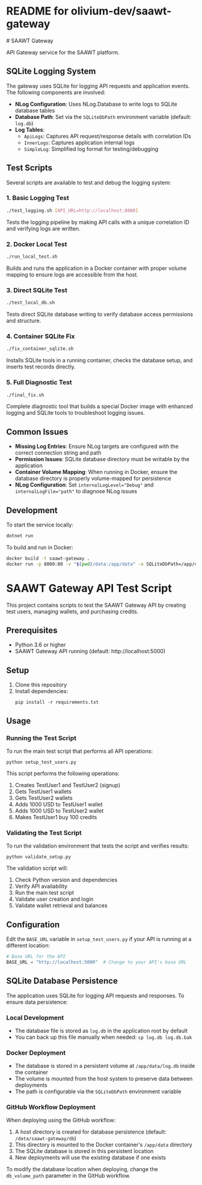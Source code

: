 # README for olivium-dev/saawt-gateway

﻿# SAAWT Gateway

API Gateway service for the SAAWT platform.

## SQLite Logging System

The gateway uses SQLite for logging API requests and application events. The following components are involved:

- **NLog Configuration**: Uses NLog.Database to write logs to SQLite database tables
- **Database Path**: Set via the `SQLiteDbPath` environment variable (default: `log.db`)
- **Log Tables**:
  - `ApiLogs`: Captures API request/response details with correlation IDs
  - `InnerLogs`: Captures application internal logs
  - `SimpleLog`: Simplified log format for testing/debugging

## Test Scripts

Several scripts are available to test and debug the logging system:

### 1. Basic Logging Test
```bash
./test_logging.sh [API_URL=http://localhost:8080]
```
Tests the logging pipeline by making API calls with a unique correlation ID and verifying logs are written.

### 2. Docker Local Test
```bash
./run_local_test.sh
```
Builds and runs the application in a Docker container with proper volume mapping to ensure logs are accessible from the host.

### 3. Direct SQLite Test
```bash
./test_local_db.sh
```
Tests direct SQLite database writing to verify database access permissions and structure.

### 4. Container SQLite Fix
```bash
./fix_container_sqlite.sh
```
Installs SQLite tools in a running container, checks the database setup, and inserts test records directly.

### 5. Full Diagnostic Test
```bash
./final_fix.sh
```
Complete diagnostic tool that builds a special Docker image with enhanced logging and SQLite tools to troubleshoot logging issues.

## Common Issues

- **Missing Log Entries**: Ensure NLog targets are configured with the correct connection string and path
- **Permission Issues**: SQLite database directory must be writable by the application
- **Container Volume Mapping**: When running in Docker, ensure the database directory is properly volume-mapped for persistence
- **NLog Configuration**: Set `internalLogLevel="Debug"` and `internalLogFile="path"` to diagnose NLog issues

## Development

To start the service locally:

```bash
dotnet run
```

To build and run in Docker:

```bash
docker build -t saawt-gateway .
docker run -p 8080:80 -v "$(pwd)/data:/app/data" -e SQLiteDbPath=/app/data/log.db saawt-gateway
```

# SAAWT Gateway API Test Script

This project contains scripts to test the SAAWT Gateway API by creating test users, managing wallets, and purchasing credits.

## Prerequisites

- Python 3.6 or higher
- SAAWT Gateway API running (default: http://localhost:5000)

## Setup

1. Clone this repository
2. Install dependencies:
   ```
   pip install -r requirements.txt
   ```

## Usage

### Running the Test Script

To run the main test script that performs all API operations:

```
python setup_test_users.py
```

This script performs the following operations:
1. Creates TestUser1 and TestUser2 (signup)
2. Gets TestUser1 wallets
3. Gets TestUser2 wallets
4. Adds 1000 USD to TestUser1 wallet
5. Adds 1000 USD to TestUser2 wallet
6. Makes TestUser1 buy 100 credits

### Validating the Test Script

To run the validation environment that tests the script and verifies results:

```
python validate_setup.py
```

The validation script will:
1. Check Python version and dependencies
2. Verify API availability
3. Run the main test script
4. Validate user creation and login
5. Validate wallet retrieval and balances

## Configuration

Edit the `BASE_URL` variable in `setup_test_users.py` if your API is running at a different location:

```python
# Base URL for the API
BASE_URL = "http://localhost:5000"  # Change to your API's base URL
```

## SQLite Database Persistence

The application uses SQLite for logging API requests and responses. To ensure data persistence:

### Local Development
- The database file is stored as `log.db` in the application root by default
- You can back up this file manually when needed: `cp log.db log.db.bak`

### Docker Deployment
- The database is stored in a persistent volume at `/app/data/log.db` inside the container
- The volume is mounted from the host system to preserve data between deployments
- The path is configurable via the `SQLiteDbPath` environment variable

### GitHub Workflow Deployment
When deploying using the GitHub workflow:
1. A host directory is created for database persistence (default: `/data/saawt-gateway/db`)
2. This directory is mounted to the Docker container's `/app/data` directory
3. The SQLite database is stored in this persistent location
4. New deployments will use the existing database if one exists

To modify the database location when deploying, change the `db_volume_path` parameter in the GitHub workflow.